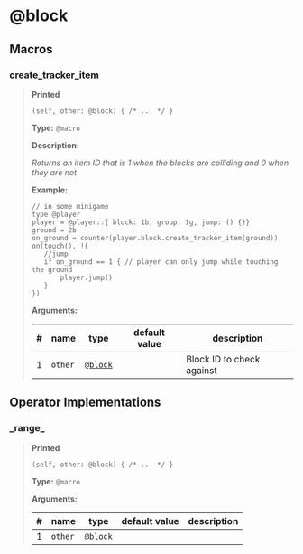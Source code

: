 # **@block**

## Macros

### create\_tracker\_item

>**Printed**
>
>```spwn
>(self, other: @block) { /* ... */ }
>```
>
>**Type:** `@macro`
>
>**Description:**
>
>_Returns an item ID that is 1 when the blocks are colliding and 0 when they are not_
>
>**Example:**
>
>```spwn
>// in some minigame
>type @player
>player = @player::{ block: 1b, group: 1g, jump: () {}}
>ground = 2b
>on_ground = counter(player.block.create_tracker_item(ground))
>on(touch(), !{
>    //jump
>    if on_ground == 1 { // player can only jump while touching the ground
>        player.jump()
>    }
>})
>```
>
>
>**Arguments:**
>
>| # | name | type | default value | description |
>| - | ---- | ---- | ------------- | ----------- |
>| 1 | `other` | [`@block`](std-docs/block) | |Block ID to check against |
>

## Operator Implementations

### \_range\_

>**Printed**
>
>```spwn
>(self, other: @block) { /* ... */ }
>```
>
>**Type:** `@macro`
>
>**Arguments:**
>
>| # | name | type | default value | description |
>| - | ---- | ---- | ------------- | ----------- |
>| 1 | `other` | [`@block`](std-docs/block) | | |
>
